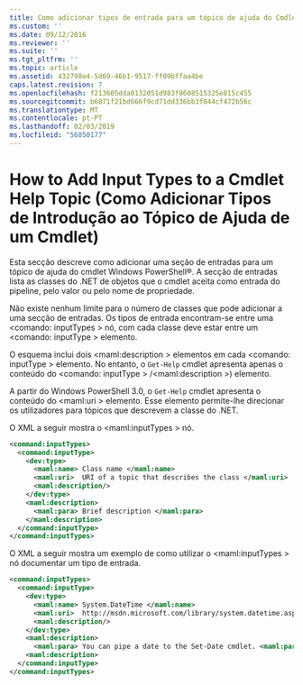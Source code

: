 ```yaml
---
title: Como adicionar tipos de entrada para um tópico de ajuda do Cmdlet | Documentos da Microsoft
ms.custom: ''
ms.date: 09/12/2016
ms.reviewer: ''
ms.suite: ''
ms.tgt_pltfrm: ''
ms.topic: article
ms.assetid: 432798e4-5d69-46b1-9517-ff09bffaa4be
caps.latest.revision: 7
ms.openlocfilehash: f213605dda0132051d983f8608515325e815c455
ms.sourcegitcommit: b6871f21bd666f9cd71dd336bb3f844cf472b56c
ms.translationtype: MT
ms.contentlocale: pt-PT
ms.lasthandoff: 02/03/2019
ms.locfileid: "56850177"
---
```

# <a name="how-to-add-input-types-to-a-cmdlet-help-topic"></a>How to Add Input Types to a Cmdlet Help Topic (Como Adicionar Tipos de Introdução ao Tópico de Ajuda de um Cmdlet)

Esta secção descreve como adicionar uma seção de entradas para um tópico de ajuda do cmdlet Windows PowerShell®. A secção de entradas lista as classes do .NET de objetos que o cmdlet aceita como entrada do pipeline, pelo valor ou pelo nome de propriedade.

Não existe nenhum limite para o número de classes que pode adicionar a uma secção de entradas. Os tipos de entrada encontram-se entre uma \<comando: inputTypes > nó, com cada classe deve estar entre um \<comando: inputType > elemento.

O esquema inclui dois \<maml:description > elementos em cada \<comando: inputType > elemento. No entanto, o `Get-Help` cmdlet apresenta apenas o conteúdo do \<comando: inputType > /\<maml:description >) elemento.

A partir do Windows PowerShell 3.0, o `Get-Help` cmdlet apresenta o conteúdo do \<maml:uri > elemento. Esse elemento permite-lhe direcionar os utilizadores para tópicos que descrevem a classe do .NET.

O XML a seguir mostra o \<maml:inputTypes > nó.

```xml
<command:inputTypes>
  <command:inputType>
    <dev:type>
      <maml:name> Class name </maml:name>
      <maml:uri>  URI of a topic that describes the class </maml:uri>
      <maml:description/>
    </dev:type>
    <maml:description>
      <maml:para> Brief description </maml:para>
    </maml:description>
  </command:inputType>
</command:inputTypes>
```

O XML a seguir mostra um exemplo de como utilizar o \<maml:inputTypes > nó documentar um tipo de entrada.

```xml
<command:inputTypes>
  <command:inputType>
    <dev:type>
      <maml:name> System.DateTime </maml:name>
      <maml:uri>  http://msdn.microsoft.com/library/system.datetime.aspx </maml:uri>
      <maml:description/>
    </dev:type>
    <maml:description>
      <maml:para> You can pipe a date to the Set-Date cmdlet. <maml:para>
    <maml:description>
  </command:inputType>
</command:inputTypes>
```
